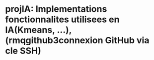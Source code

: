 # projIA: Implementations fonctionnalites utilisees en IA(Kmeans, ...), (rmqgithub3connexion GitHub via cle SSH)
